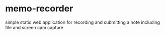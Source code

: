 # memo-recorder
simple static web application for recording and submitting a note including file and screen cam capture 

